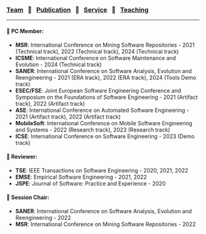 
### [Team](stamlab.md) &nbsp;&nbsp;🌴&nbsp;&nbsp; [Publication](publications.md) &nbsp;&nbsp;🌴&nbsp;&nbsp; [Service](services.md) &nbsp;&nbsp;🌴&nbsp;&nbsp; [Teaching](teaching.md)
***

#### 🤠 PC Member:
- <b>MSR</b>: International Conference on Mining Software Repositories - 2021 (Technical track), 2022 (Technical track), 2024 (Technical track)
- <b>ICSME</b>: International Conference on Software Maintenance and Evolution - 2024 (Technical track)
- <b>SANER</b>: International Conference on Software Analysis, Evolution and Reengineering - 2021 (ERA track), 2022 (ERA track), 2024 (Tools Demo track)
- <b>ESEC/FSE</b>: Joint European Software Engineering Conference and Symposium on the Foundations of Software Engineering - 2021 (Artifact track), 2022 (Artifact track)
- <b>ASE</b>: International Conference on Automated Software Engineering - 2021 (Artifact track), 2022 (Artifact track)
- <b>MobileSoft</b>: International Conference on Mobile Software Engineering and Systems - 2022 (Research track), 2023 (Research track) 
- <b>ICSE</b>: International Conference on Software Engineering - 2023 (Demo track)


#### 🤠 Reviewer:
- <b>TSE</b>: IEEE Transactions on Software Engineering - 2020, 2021, 2022
- <b>EMSE</b>: Empirical Software Engineering - 2021, 2022
- <b>JSPE</b>: Journal of Software: Practice and Experience - 2020


#### 🤠 Session Chair:
- <b>SANER</b>: International Conference on Software Analysis, Evolution and Reengineering - 2022
- <b>MSR</b>: International Conference on Mining Software Repositories - 2022